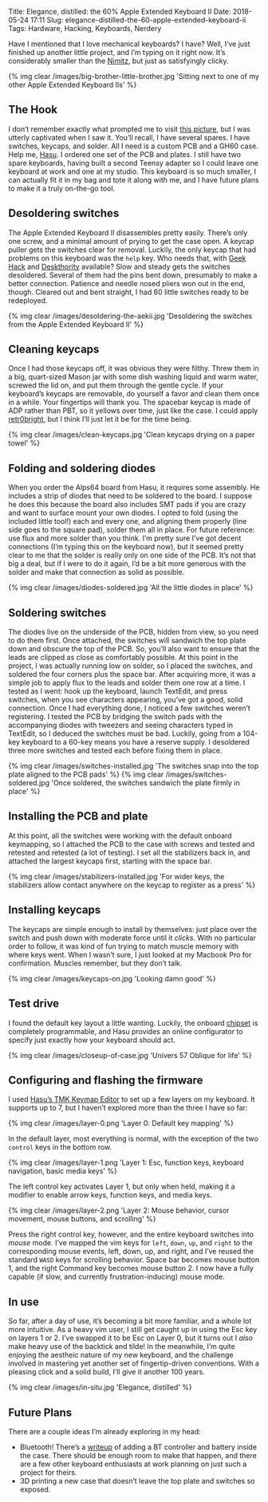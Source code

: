 Title: Elegance, distilled: the 60% Apple Extended Keyboard II
Date: 2018-05-24 17:11
Slug: elegance-distilled-the-60-apple-extended-keyboard-ii
Tags: Hardware, Hacking, Keyboards, Nerdery

Have I mentioned that I love mechanical keyboards? I have? Well, I’ve just
finished up another little project, and I’m typing on it right now. It’s
considerably smaller than the [Nimitz]({filename}/2014-12-16-nimitz-alive.markdown),
but just as satisfyingly clicky.

{% img clear /images/big-brother-little-brother.jpg 'Sitting next to one of my other Apple Extended Keyboard IIs' %}

The Hook
--------

I don’t remember exactly what prompted me to visit
[this picture](https://imgur.com/gallery/N0n8I),
but I was utterly captivated when I saw it. You’ll recall, I have several
spares. I have switches, keycaps, and solder. All I need is a custom PCB and a
GH60 case. Help me, [Hasu](https://geekhack.org/index.php?topic=69740.0). I
ordered one set of the PCB and plates. I still have two spare keyboards, having
built a second Teensy adapter so I could leave one keyboard at work and one at
my studio. This keyboard is so much smaller, I can actually fit it in my bag
and tote it along with me, and I have future plans to make it a truly on-the-go
tool.

Desoldering switches
--------------------

The Apple Extended Keyboard II disassembles pretty easily. There’s only one
screw, and a minimal amount of prying to get the case open. A keycap puller
gets the switches clear for removal. Luckily, the only keycap that had problems
on this keyboard was the `help` key. Who needs that, with
[Geek Hack](https://geekhack.com/) and [Deskthority](https://deskthority.net/)
available? Slow and steady gets the switches desoldered. Several of them had
the pins bent down, presumably to make a better connection. Patience and needle
nosed pliers won out in the end, though. Cleared out and bent straight, I had
60 little switches ready to be redeployed.

{% img clear /images/desoldering-the-aekii.jpg 'Desoldering the switches from the Apple Extended Keyboard II' %}

Cleaning keycaps
----------------

Once I had those keycaps off, it was obvious they were filthy. Threw them in a
big, quart-sized Mason jar with some dish washing liquid and warm water,
screwed the lid on, and put them through the gentle cycle. If your keyboard’s
keycaps are removable, do yourself a favor and clean them once in a while. Your
fingertips will thank you. The spacebar keycap is made of ADP rather than PBT,
so it yellows over time, just like the case. I could apply
[retr0bright](http://www.retr0bright.com/), but I think I’ll just let it be for
the time being.

{% img clear /images/clean-keycaps.jpg 'Clean keycaps drying on a paper towel' %}

Folding and soldering diodes
----------------------------

When you order the Alps64 board from Hasu, it requires some assembly. He
includes a strip of diodes that need to be soldered to the board. I suppose he
does this because the board also includes SMT pads if you are crazy and want to
surface mount your own diodes. I opted to fold (using the included little
tool!) each and every one, and aligning them properly (line side goes to the
square pad), solder them all in place. For future reference: use flux and more
solder than you think. I’m pretty sure I’ve got decent connections (I’m typing
this on the keyboard now), but it seemed pretty clear to me that the solder is
really only on one side of the PCB. It’s not that big a deal, but if I were to
do it again, I’d be a bit more generous with the solder and make that
connection as solid as possible.

{% img clear /images/diodes-soldered.jpg 'All the little diodes in place' %}

Soldering switches
------------------

The diodes live on the underside of the PCB, hidden from view, so you need to
do them first. Once attached, the switches will sandwich the top plate down and
obscure the top of the PCB. So, you’ll also want to ensure that the leads are
clipped as close as comfortably possible. At this point in the project, I was
actually running low on solder, so I placed the switches, and soldered the four
corners plus the space bar. After acquiring more, it was a simple job to apply
flux to the leads and solder them one row at a time. I tested as I went: hook
up the keyboard, launch TextEdit, and press switches, when you see characters
appearing, you’ve got a good, solid connection. Once I had everything done, I
noticed a few switches weren’t registering. I tested the PCB by bridging the
switch pads with the accompanying diodes with tweezers and seeing characters
typed in TextEdit, so I deduced the switches must be bad. Luckily, going from a
104-key keyboard to a 60-key means you have a reserve supply. I desoldered
three more switches and tested each before fixing them in place.

{% img clear /images/switches-installed.jpg 'The switches snap into the top plate aligned to the PCB pads' %}
{% img clear /images/switches-soldered.jpg 'Once soldered, the switches sandwich the plate firmly in place' %}

Installing the PCB and plate
----------------------------

At this point, all the switches were working with the default onboard
keymapping, so I attached the PCB to the case with screws and tested and
retested and retested (a lot of testing). I set all the stabilizers back in,
and attached the largest keycaps first, starting with the space bar.

{% img clear /images/stabilizers-installed.jpg 'For wider keys, the stabilizers allow contact anywhere on the keycap to register as a press' %}

Installing keycaps
------------------

The keycaps are simple enough to install by themselves: just place over the
switch and push down with moderate force until it _clicks_. With no particular
order to follow, it was kind of fun trying to match muscle memory with where
keys went. When I wasn’t sure, I just looked at my Macbook Pro for
confirmation. Muscles remember, but they don’t talk.

{% img clear /images/keycaps-on.jpg 'Looking damn good' %}

Test drive
----------

I found the default key layout a little wanting. Luckily, the onboard
[chipset](https://www.microchip.com/wwwproducts/en/ATmega32U2) is completely
programmable, and Hasu provides an online configurator to specify just exactly
how your keyboard should act.

{% img clear /images/closeup-of-case.jpg 'Univers 57 Oblique for life' %}

Configuring and flashing the firmware
-------------------------------------

I used
[Hasu’s TMK Keymap Editor](http://www.tmk-kbd.com/tmk_keyboard/editor/unimap/?alps64)
to set up a few layers on my keyboard. It supports up to 7, but I haven’t
explored more than the three I have so far:

{% img clear /images/layer-0.png 'Layer 0: Default key mapping' %}

In the default layer, most everything is normal, with the exception of the two
`control` keys in the bottom row.

{% img clear /images/layer-1.png 'Layer 1: Esc, function keys, keyboard navigation, basic media keys' %}

The left control key activates Layer 1, but only when held, making it a
modifier to enable arrow keys, function keys, and media keys.

{% img clear /images/layer-2.png 'Layer 2: Mouse behavior, cursor movement, mouse buttons, and scrolling' %} 

Press the right control key, however, and the entire keyboard switches into
_mouse_ mode. I’ve mapped the vim keys for `left`, `down`, `up`, and `right` to
the corresponding mouse events, left, down, up, and right, and I’ve reused the
standard `WASD` keys for scrolling behavior. Space bar becomes mouse button 1,
and the right Command key becomes mouse button 2. I now have a fully capable
(if slow, and currently frustration-inducing) mouse mode.

In use
------

So far, after a day of use, it’s becoming a bit more familiar, and a whole lot
more intuitive. As a heavy vim user, I still get caught up in using the Esc key
on layers 1 or 2. I’ve swapped it to be Esc on Layer 0, but it turns out I
_also_ make heavy use of the backtick and tilde! In the meanwhile, I’m quite
enjoying the aestheic nature of my new keyboard, and the challenge involved in
mastering yet another set of fingertip-driven conventions. With a pleasing
click and a solid build, I’ll give it another 100 years.

{% img clear /images/in-situ.jpg 'Elegance, distilled' %}

Future Plans
------------

There are a couple ideas I’m already exploring in my head:

  * Bluetooth! There’s a [writeup](https://imgur.com/a/TJrMv) of adding a BT
    controller and battery inside the case. There should be enough room to make
    that happen, and there are a few other keyboard enthusiasts at work planning
    on just such a project for theirs.
  * 3D printing a new case that doesn’t leave the top plate and switches so
    exposed.

